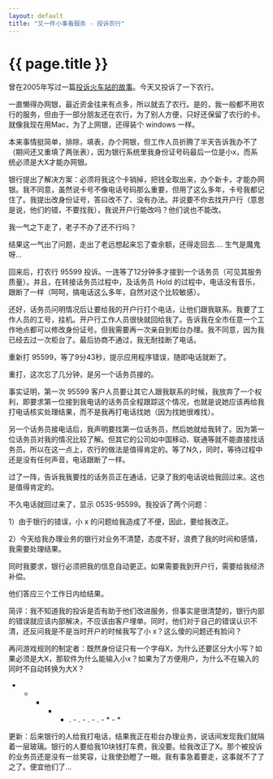 ```yaml
---
layout: default
title: "又一件小事看服务 - 投诉农行"
---
```


# {{ page.title }}

曾在2005年写过一篇[投诉火车站的故事](/past/2009/11/7/ta-shan-zhi-shi-ke-yi-gong-yu/)。今天又投诉了一下农行。

一直懒得办网银，最近资金往来有点多，所以就去了农行。是的，我一般都不用农行的服务，但由于一部分朋友还在农行，为了别人方便，只好还保留了农行的卡。就像我现在用Mac，为了上网银，还得装个 windows 一样。

本来事情挺简单，排除，填表，办个网银，但工作人员折腾了半天告诉我办不了（期间还又重填了两张表），因为银行系统里我身份证号码最后一位是小x，而系统必须是大X才能办网银。

银行提出了解决方案：必须将我这个卡销掉，把钱全取出来，办个新卡，才能办网银。我不同意，虽然说卡号不像电话号码那么重要，但用了这么多年，卡号我都记住了。我提出改身份证号，答曰改不了、没有办法。并说要不你去找开户行（意思是说，他们的错，不要找我），我说开户行能改吗？他们说也不能改。

我一气之下走了，老子不办了还不行吗？

结果这一气出了问题，走出了老远想起来忘了查余额，还得走回去.... 生气是魔鬼呀...

回来后，打农行 95599 投诉。一连等了12分钟多才接到一个话务员（可见其服务质量）。并且，在转接话务员过程中，及话务员 Hold 的过程中，电话没有音乐，跟断了一样（呵呵，搞电话这么多年，自然对这个比较敏感）。

还好，话务员问明情况后让要给我的开户行打个电话，让他们跟我联系。我要了工作人员的工号，挂机。开户行工作人员很快就回给我了。告诉我在全市任意一个工作地点都可以修改身份证号。但我需要再一次亲自到柜台办理。我不同意，因为我已经去过一次柜台了。最后协商不通过，我无耐挂断了电话。

重新打 95599，等了9分43秒，提示应用程序错误，随即电话就断了。

重打，这次忘了几分钟，是另一个话务员接的。

事实证明，第一次 95599 客户人员要让其它人跟我联系的时候，我放弃了一个权利，即要求第一位接到我电话的话务员全程跟踪这个情况，也就是说她应该再给我打电话核实处理结果，而不是我再打电话找她（因为找她很难找）。

另一个话务员接电话后，我声明要找第一位话务员，然后她就给我转了。因为第一位话务员对我的情况比较了解。但其它的公司如中国移动、联通等就不能直接找话务员。所以在这一点上，农行的做法是值得肯定的。等了N久，同时，等待过程中还是没有任何声音，电话跟断了一样。

过了一阵，告诉我我要找的话务员正在通话，记录了我的电话说给我回过来。这也是值得肯定的。

不久电话就回过来了，显示 0535-95599。我投诉了两个问题：

1）由于银行的错误，小 x 的问题给我造成了不便，因此，要给我改正。

2）今天给我办理业务的银行对业务不清楚，态度不好，浪费了我的时间和感情，我需要处理结果。

同时我要求，银行必须把我的信息自动更正。如果需要我到开户行，需要给我经济补偿。

他们答应三个工作日内给结果。

简评：我不知道我的投诉是否有助于他们改进服务，但事实是很清楚的，银行内部的错误就应该内部解决，不应该由客户埋单。同时，他们对于自己的错误认识不清，还反问我是不是当时开户的时候我写了小 x？这么傻的问题还有脸问？

再问游戏规则的制定者：既然身份证只有一个字母X，为什么还要区分大小写？如果必须是大X，那软件为什么能输入小x？如果为了方便用户，为什么不在输入的同时不自动转换为大X？

- * - * - . - . - . - . - * - *

更新：后来银行的人给我打电话，结果我正在柜台办理业务，说话间发现我们就隔着一层玻璃。银行的人要给我10块钱打车费，我没要。给我改正了X。那个被投诉的业务员还是没有一丝笑容，让我使劲瞪了一眼。我有事急着要走，这事就不了了之了。便宜他们了...
